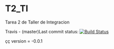 # T2_TI
Tarea 2 de Taller de Integracion

Travis - (master)Last commit status: [![Build Status](https://travis-ci.org/jtandrews/T2_TI.svg?branch=master)](https://travis-ci.org/jtandrews/T2_TI)

çç version = -0.0.1